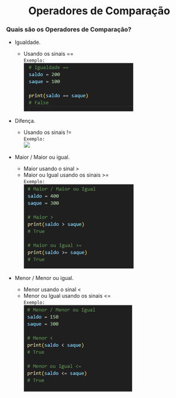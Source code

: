 <h1 align=center>Operadores de Comparação</h1>

<h3>Quais são os Operadores de Comparação?</h3>


- Igualdade. <br>
  - Usando os sinais == <br>
    <code>Exemplo:</code> <br>
    <img src="img/1-Comparador-igualdade.png"> <br>

- Difença. <br>
  - Usando os sinais != <br>
    <code>Exemplo:</code> <br>
    <img src="img/2-Comparador-diferença.png"> <br>

- Maior / Maior ou igual. <br>
  - Maior usando o sinal > <br>
  - Maior ou Igual usando os sinais >= <br>
    <code>Exemplo:</code> <br>
    <img src="img/3-Comparador-maior e maior ou igual.png"> <br>

- Menor / Menor ou igual. <br>
   - Menor usando o sinal < <br>
   - Menor ou Igual usando os sinais <= <br>
     <code>Exemplo:</code> <br>
     <img src="img/4-Comparador-menor e menor ou igual.png">
